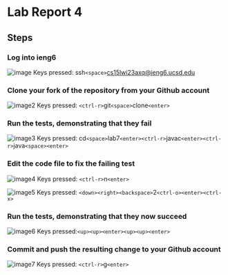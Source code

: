 # **Lab Report 4**

## Steps

### Log into ieng6

![image](https://cdn.discordapp.com/attachments/776858501720178758/1079533945978376233/image.png)
Keys pressed: ssh`<space>`cs15lwi23axq@ieng6.ucsd.edu

### Clone your fork of the repository from your Github account

![image2](https://cdn.discordapp.com/attachments/776858501720178758/1079534332898705458/image.png)
Keys pressed: `<ctrl-r>`git`<space>`clone`<enter>`

### Run the tests, demonstrating that they fail

![image3](https://cdn.discordapp.com/attachments/776858501720178758/1079535014133379183/image.png)
Keys pressed: cd`<space>`lab7`<enter><ctrl-r>`javac`<enter><ctrl-r>`java`<space><enter>`

### Edit the code file to fix the failing test

![image4](https://cdn.discordapp.com/attachments/776858501720178758/1079537414936215602/image.png)
Keys pressed: `<ctrl-r>`n`<enter>`

![image5](https://cdn.discordapp.com/attachments/776858501720178758/1079537734714130523/image.png)
Keys pressed: `<down><right><backspace>`2`<ctrl-o><enter><ctrl-x>`
### Run the tests, demonstrating that they now succeed

![image6](https://cdn.discordapp.com/attachments/776858501720178758/1079538404515139736/image.png)
Keys pressed:`<up><up><enter><up><up><enter>`

### Commit and push the resulting change to your Github account

![image7](https://cdn.discordapp.com/attachments/776858501720178758/1079539010889863228/image.png)
Keys pressed: `<ctrl-r>`g`<enter>`
